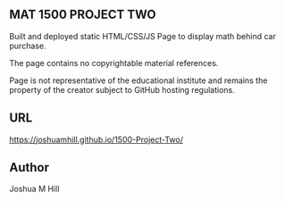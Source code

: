 ## MAT 1500 PROJECT TWO
Built and deployed static HTML/CSS/JS Page to display math behind car purchase. 

The page contains no copyrightable material references. 

Page is not representative of the educational institute and remains the property of the creator subject to GitHub hosting regulations.

## URL 
https://joshuamhill.github.io/1500-Project-Two/ 

## Author 
Joshua M Hill
